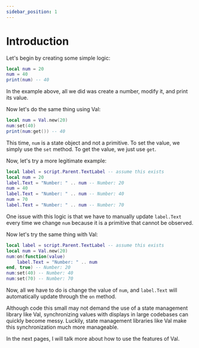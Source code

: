 ```yaml
---
sidebar_position: 1
---
```

# Introduction
Let's begin by creating some simple logic:
```lua
local num = 20
num = 40
print(num) -- 40
```
In the example above, all we did was create a number, modify it, and print its value.

Now let's do the same thing using Val:
```lua
local num = Val.new(20)
num:set(40)
print(num:get()) -- 40
```
This time, `num` is a state object and not a primitive. To set the value, we simply use the `set` method. To get the value, we just use `get`.

Now, let's try a more legitimate example:
```lua
local label = script.Parent.TextLabel -- assume this exists
local num = 20
label.Text = "Number: " .. num -- Number: 20
num = 40
label.Text = "Number: " .. num -- Number: 40
num = 70
label.Text = "Number: " .. num -- Number: 70
```
One issue with this logic is that we have to manually update `label.Text` every time we change `num` because it is a primitive that cannot be observed.

Now let's try the same thing with Val:
```lua
local label = script.Parent.TextLabel -- assume this exists
local num = Val.new(20)
num:on(function(value)
	label.Text = "Number: " .. num
end, true) -- Number: 20
num:set(40) -- Number: 40
num:set(70) -- Number: 70
```
Now, all we have to do is change the value of `num`, and `label.Text` will automatically update through the `on` method.

Although code this small may not demand the use of a state management library like Val, synchronizing values with displays in large codebases can quickly become messy. Luckily, state management libraries like Val make this synchronization much more manageable.

In the next pages, I will talk more about how to use the features of Val.